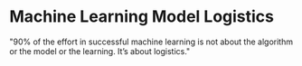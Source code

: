 # Machine Learning Model Logistics

"90% of the effort in successful machine learning is not about the algorithm or the model or the learning. It’s about logistics."
